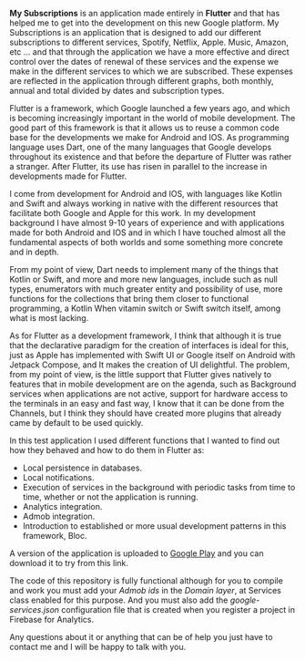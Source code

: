 **My Subscriptions** is an application made entirely in **Flutter** and that has helped me to get into the development on this new Google platform. 
My Subscriptions is an application that is designed to add our different subscriptions to different services, Spotify, Netflix, Apple. Music, Amazon, etc ... and that through the application we have a more effective and direct control over the dates of renewal of these services and the expense we make in the different services to which we are subscribed.
These expenses are reflected in the application through different graphs, both monthly, annual and total divided by dates and subscription types.


Flutter is a framework, which Google launched a few years ago, and which is becoming increasingly important in the world of mobile development. The good part of this framework is that it allows us to reuse a common code base for the developments we make for Android and IOS. As programming language uses Dart, one of the many languages ​​that Google develops throughout its existence and that before the departure of Flutter was rather a stranger. After Flutter, its use has risen in parallel to the increase in developments made for Flutter.

I come from development for Android and IOS, with languages ​​like Kotlin and Swift and always working in native with the different resources that facilitate both Google and Apple for this work. In my development background I have almost 9-10 years of experience and with applications made for both Android and IOS and in which I have touched almost all the fundamental aspects of both worlds and some something more concrete and in depth.

From my point of view, Dart needs to implement many of the things that Kotlin or Swift, and more and more new languages, include such as null types, enumerators with much greater entity and possibility of use, more functions for the collections that bring them closer to functional programming, a Kotlin When vitamin switch or Swift switch itself, among what is most lacking.

As for Flutter as a development framework, I think that although it is true that the declarative paradigm for the creation of interfaces is ideal for this, just as Apple has implemented with Swift UI or Google itself on Android with Jetpack Compose, and It makes the creation of UI delightful. The problem, from my point of view, is the little support that Flutter gives natively to features that in mobile development are on the agenda, such as Background services when applications are not active, support for hardware access to the terminals in an easy and fast way, I know that it can be done from the Channels, but I think they should have created more plugins that already came by default to be used quickly.




In this test application I used different functions that I wanted to find out how they behaved and how to do them in Flutter as:
- Local persistence in databases.
- Local notifications.
- Execution of services in the background with periodic tasks from time to time, whether or not the application is running.
- Analytics integration.
- Admob integration.
- Introduction to established or more usual development patterns in this framework, Bloc.

A version of the application is uploaded to [Google Play](https://play.google.com/store/apps/details?id=com.antocara.subscriptions) and you can download it to try from this link.

The code of this repository is fully functional although for you to compile and work you must add your *Admob ids* in the *Domain layer*, at Services class enabled for this purpose. 
And you must also add the *google-services.json* configuration file that is created when you register a project in Firebase for Analytics.

Any questions about it or anything that can be of help you just have to contact me and I will be happy to talk with you.
 


